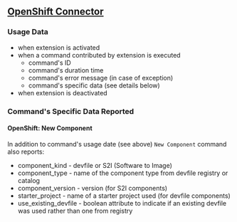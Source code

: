 ## [OpenShift Connector](https://github.com/redhat-developer/vscode-openshift-tools)

### Usage Data

* when extension is activated
* when a command contributed by extension is executed
    * command's ID
    * command's duration time
    * command's error message (in case of exception)
    * command's specific data (see details below)
* when extension is deactivated

### Command's Specific Data Reported

#### OpenShift: New Component

In addition to command's usage date (see above) `New Component` command also reports:

* component_kind - devfile or S2I (Software to Image)
* component_type - name of the component type from devfile registry or catalog
* component_version - version (for S2I components)
* starter_project - name of a starter project used (for devfile components)
* use_existing_devfile - boolean attribute to indicate if an existing devfile was used rather than one from registry